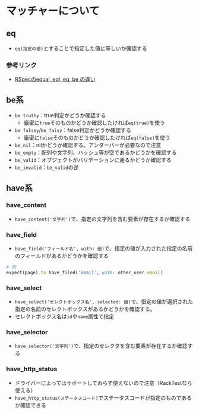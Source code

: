 # マッチャーについて

## eq
- `eq(指定の値)`とすることで指定した値に等しいか確認する

### 参考リンク
- [RSpecのequal, eql, eq, be の違い](https://engineerflies.blogspot.com/2012/06/rspecequal-eql-eq-be.html)

## be系
- `be truthy`：true判定かどうか確認する
  - 厳密に`true`そのものかどうか確認したければ`eq(true)`を使う
- `be falsey`/`be_falsy`：false判定かどうか確認する
  - 厳密に`false`そのものかどうか確認したければ`eq(false)`を使う
- `be_nil`：nilかどうか確認する。アンダーバーが必要なので注意
- `be_empty`：配列や文字列、ハッシュ等が空であるかどうかを確認する
- `be_valid`：オブジェクトがバリデーションに通るかどうか確認する
- `be_invalid`：`be_valid`の逆

## have系

### have_content
- `have_content('文字列')`で、指定の文字列を含む要素が存在するか確認する

### have_field
- `have_field('フィールド名', with: 値)`で、指定の値が入力された指定の名前のフィールドがあるかどうかを確認する
```rb
# 例
expect(page).to have_filed('Email', with: other_user.email)
```

### have_select
- `have_select('セレクトボックス名', selected: 値)`で、指定の値が選択された指定の名前のセレクトボックスがあるかどうかを確認する。
- セレクトボックス名は`id`や`name`属性で指定

### have_selector
- `have_selector('文字列')`で、指定のセレクタを含む要素が存在するか確認する

### have_http_status
- ドライバーによってはサポートしておらず使えないので注意（RackTestなら使える）
- `have_http_status(ステータスコード)`でステータスコードが指定のものであるか確認できる
